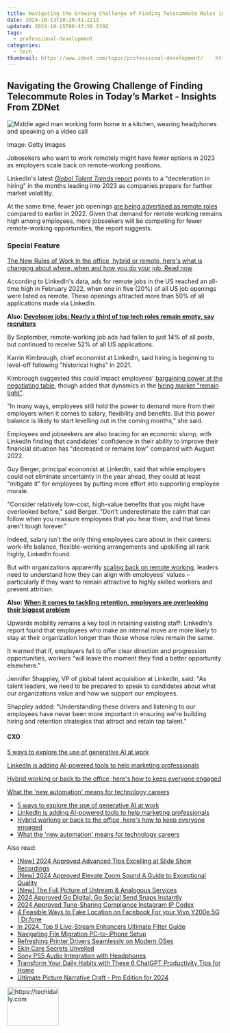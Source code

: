 ```yaml
---
title: Navigating the Growing Challenge of Finding Telecommute Roles in Today’s Market - Insights From ZDNet
date: 2024-10-13T20:20:41.221Z
updated: 2024-10-15T00:43:56.539Z
tags:
  - professional-development
categories:
  - tech
thumbnail: https://www.zdnet.com/topic/professional-development/    https://www.zdnet.com/a/img/resize/8b9b42192ff4bfc050dbc3d64b3b476869b42d29/2021/09/10/bba736c2-81e3-4793-9ae8-c19871625b5b/man-working-from-home-pyjamas-remote-working-zoom-call.jpg?width=170&height=96&fit=crop&auto=webp
---
```


## Navigating the Growing Challenge of Finding Telecommute Roles in Today’s Market - Insights From ZDNet

![Middle aged man working form home in a kitchen, wearing headphones and speaking on a video call](https://www.zdnet.com/a/img/resize/3278540381fd942a86a10c1bca3e00da4b152992/2021/09/10/bba736c2-81e3-4793-9ae8-c19871625b5b/man-working-from-home-pyjamas-remote-working-zoom-call.jpg?auto=webp&width=1280)

Image: Getty Images

Jobseekers who want to work remotely might have fewer options in 2023 as employers scale back on remote-working positions.

LinkedIn's latest [_Global Talent Trends_ report](https://business.linkedin.com/talent-solutions/global-talent-trends) points to a "deceleration in hiring" in the months leading into 2023 as companies prepare for further market volatility.

At the same time, fewer job openings [are being advertised as remote roles](https://www.zdnet.com/article/remote-working-jobs-for-developers-might-already-be-declining-thats-a-big-gamble-for-employers/) compared to earlier in 2022\. Given that demand for remote working remains high among employees, more jobseekers will be competing for fewer remote-working opportunities, the report suggests.

### Special Feature

[The New Rules of Work In the office, hybrid or remote, here's what is changing about where, when and how you do your job.  Read now](https://www.zdnet.com/topic/the-new-rules-of-work/)

According to LinkedIn's data, ads for remote jobs in the US reached an all-time high in February 2022, when one in five (20%) of all US job openings were listed as remote. These openings attracted more than 50% of all applications made via LinkedIn.

**Also: [Developer jobs: Nearly a third of top tech roles remain empty, say recruiters](https://www.zdnet.com/article/developer-jobs-nearly-a-third-of-top-tech-roles-remain-empty-say-recruiters/)**

By September, remote-working job ads had fallen to just 14% of all posts, but continued to receive 52% of all US applications. 

Karrin Kimbrough, chief economist at LinkedIn, said hiring is beginning to level-off following "historical highs" in 2021\. 

Kimbrough suggested this could impact employees' [bargaining power at the negotiating table](https://www.zdnet.com/education/professional-development/want-flexible-working-or-better-benefits-heres-how-to-negotiate-with-your-boss/), though added that dynamics in the [hiring market "remain tight"](https://www.zdnet.com/article/managers-cant-agree-on-who-to-hire-and-its-creating-big-problems-at-work/).

"In many ways, employees still hold the power to demand more from their employers when it comes to salary, flexibility and benefits. But this power balance is likely to start levelling out in the coming months," she said.

Employees and jobseekers are also bracing for an economic slump, with LinkedIn finding that candidates' confidence in their ability to improve their financial situation has "decreased or remains low" compared with August 2022\. 

Guy Berger, principal economist at LinkedIn, said that while employers could not eliminate uncertainty in the year ahead, they could at least "mitigate it" for employees by putting more effort into supporting employee morale.

"Consider relatively low-cost, high-value benefits that you might have overlooked before," said Berger. "Don't underestimate the calm that can follow when you reassure employees that you hear them, and that times aren't tough forever."

Indeed, salary isn't the only thing employees care about in their careers: work-life balance, flexible-working arrangements and upskilling all rank highly, LinkedIn found.

But with organizations apparently [scaling back on remote working](https://www.zdnet.com/article/workers-are-refusing-to-return-to-the-office-and-they-are-ready-to-face-the-consequences/), leaders need to understand how they can align with employees' values – particularly if they want to remain attractive to highly skilled workers and prevent attrition.

**Also: [When it comes to tackling retention, employers are overlooking their biggest problem](https://www.zdnet.com/education/professional-development/when-it-comes-to-tackling-retention-employers-are-overlooking-their-biggest-problem/)**

Upwards mobility remains a key tool in retaining existing staff: LinkedIn's report found that employees who make an internal move are more likely to stay at their organization longer than those whose roles remain the same.

It warned that if, employers fail to offer clear direction and progression opportunities, workers "will leave the moment they find a better opportunity elsewhere."

Jennifer Shappley, VP of global talent acquisition at LinkedIn, said: "As talent leaders, we need to be prepared to speak to candidates about what our organizations value and how we support our employees.

Shappley added: "Understanding these drivers and listening to our employees have never been more important in ensuring we're building hiring and retention strategies that attract and retain top talent."

#### CXO

[5 ways to explore the use of generative AI at work](https://www.zdnet.com/article/6-ways-business-leaders-are-exploring-generative-ai-at-work/ "5 ways to explore the use of generative AI at work")

[LinkedIn is adding AI-powered tools to help marketing professionals](https://www.zdnet.com/article/linkedin-is-adding-ai-powered-tools-to-help-marketing-professionals/ "LinkedIn is adding AI-powered tools to help marketing professionals")

[Hybrid working or back to the office, here's how to keep everyone engaged](https://www.zdnet.com/article/hybrid-working-or-back-to-the-office-heres-how-to-keep-everyone-engaged/ "Hybrid working or back to the office, here's how to keep everyone engaged")

[What the 'new automation' means for technology careers](https://www.zdnet.com/article/what-the-new-automation-means-for-technology-careers/ "What the 'new automation' means for technology careers")

* [5 ways to explore the use of generative AI at work](https://www.zdnet.com/article/6-ways-business-leaders-are-exploring-generative-ai-at-work/ "5 ways to explore the use of generative AI at work")
* [LinkedIn is adding AI-powered tools to help marketing professionals](https://www.zdnet.com/article/linkedin-is-adding-ai-powered-tools-to-help-marketing-professionals/ "LinkedIn is adding AI-powered tools to help marketing professionals")
* [Hybrid working or back to the office, here's how to keep everyone engaged](https://www.zdnet.com/article/hybrid-working-or-back-to-the-office-heres-how-to-keep-everyone-engaged/ "Hybrid working or back to the office, here's how to keep everyone engaged")
* [What the 'new automation' means for technology careers](https://www.zdnet.com/article/what-the-new-automation-means-for-technology-careers/ "What the 'new automation' means for technology careers")

<ins class="adsbygoogle"
     style="display:block"
     data-ad-format="autorelaxed"
     data-ad-client="ca-pub-7571918770474297"
     data-ad-slot="1223367746"></ins>

<ins class="adsbygoogle"
     style="display:block"
     data-ad-client="ca-pub-7571918770474297"
     data-ad-slot="8358498916"
     data-ad-format="auto"
     data-full-width-responsive="true"></ins>

<span class="atpl-alsoreadstyle">Also read:</span>
<div><ul>
<li><a href="https://remote-screen-capture.techidaily.com/new-2024-approved-advanced-tips-excelling-at-slide-show-recordings/"><u>[New] 2024 Approved Advanced Tips Excelling at Slide Show Recordings</u></a></li>
<li><a href="https://screen-activity-recording.techidaily.com/new-2024-approved-elevate-zoom-sound-a-guide-to-exceptional-quality/"><u>[New] 2024 Approved Elevate Zoom Sound A Guide to Exceptional Quality</u></a></li>
<li><a href="https://some-tips.techidaily.com/new-the-full-picture-of-ustream-and-analogous-services/"><u>[New] The Full Picture of Ustream & Analogous Services</u></a></li>
<li><a href="https://snapchat-videos.techidaily.com/2024-approved-go-digital-go-social-send-snaps-instantly/"><u>2024 Approved Go Digital, Go Social Send Snaps Instantly</u></a></li>
<li><a href="https://some-tips.techidaily.com/2024-approved-tune-sharing-compliance-instagram-ip-codex/"><u>2024 Approved Tune-Sharing Compliance Instagram IP Codex</u></a></li>
<li><a href="https://review-topics.techidaily.com/4-feasible-ways-to-fake-location-on-facebook-for-your-vivo-y200e-5g-drfone-by-drfone-virtual-android/"><u>4 Feasible Ways to Fake Location on Facebook For your Vivo Y200e 5G | Dr.fone</u></a></li>
<li><a href="https://some-tips.techidaily.com/in-2024-top-9-live-stream-enhancers-ultimate-filter-guide/"><u>In 2024, Top 9 Live-Stream Enhancers Ultimate Filter Guide</u></a></li>
<li><a href="https://extra-tips.techidaily.com/navigating-file-migration-pc-to-iphone-setup/"><u>Navigating File Migration PC-to-iPhone Setup</u></a></li>
<li><a href="https://driver-install.techidaily.com/refreshing-printer-drivers-seamlessly-on-modern-oses/"><u>Refreshing Printer Drivers Seamlessly on Modern OSes</u></a></li>
<li><a href="https://extra-resources.techidaily.com/skin-care-secrets-unveiled/"><u>Skin Care Secrets Unveiled</u></a></li>
<li><a href="https://games-able.techidaily.com/sony-ps5-audio-integration-with-headphones/"><u>Sony PS5 Audio Integration with Headphones</u></a></li>
<li><a href="https://tech-haven.techidaily.com/transform-your-daily-habits-with-these-6-chatgpt-productivity-tips-for-home/"><u>Transform Your Daily Habits with These 6 ChatGPT Productivity Tips for Home</u></a></li>
<li><a href="https://some-tips.techidaily.com/ultimate-picture-narrative-craft-pro-edition-for-2024/"><u>Ultimate Picture Narrative Craft - Pro Edition for 2024</u></a></li>
</ul></div>

<!-- affiliate ads begin -->
<a href="https://bluetties.sjv.io/c/5597632/2141688/17094" target="_top" id="2141688">
  <img src="//a.impactradius-go.com/display-ad/17094-2141688" border="0" alt="https://techidaily.com" width="120" height="90"/>
</a>
<img height="0" width="0" src="https://bluetties.sjv.io/i/5597632/2141688/17094" style="position:absolute;visibility:hidden;" border="0" />
<!-- affiliate ads end -->

